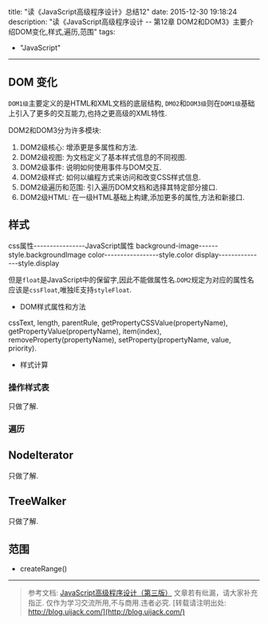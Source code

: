 title: "读《JavaScript高级程序设计》总结12"
date: 2015-12-30 19:18:24
description: "读《JavaScript高级程序设计 -- 第12章 DOM2和DOM3》主要介绍DOM变化,样式,遍历,范围"
tags:
- "JavaScript"
---

## DOM 变化

`DOM1级`主要定义的是HTML和XML文档的底层结构,
`DMO2`和`DOM3级`则在`DOM1级`基础上引入了更多的交互能力,也持之更高级的XML特性.

DOM2和DOM3分为许多模块:

1. DOM2级核心: 增添更是多属性和方法.
2. DOM2级视图: 为文档定义了基本样式信息的不同视图.
3. DOM2级事件: 说明如何使用事件与DOM交互.
4. DOM2级样式: 如何以编程方式来访问和改变CSS样式信息.
5. DOM2级遍历和范围: 引入遍历DOM文档和选择其特定部分接口.
5. DOM2级HTML: 在一级HTML基础上构建,添加更多的属性,方法和新接口.

## 样式

css属性----------------JavaScript属性
background-image------style.backgroundImage
color-----------------style.color
display---------------style.display

但是`float`是JavaScript中的保留字,因此不能做属性名.`DOM2`规定为对应的属性名应该是`cssFloat`,唯独IE支持`styleFloat`.

- DOM样式属性和方法

cssText, length, parentRule, getPropertyCSSValue(propertyName), getPropertyValue(propertyName), item(index),
removeProperty(propertyName), setProperty(propertyName, value, priority).

- 样式计算

### 操作样式表

只做了解.

### 遍历

## NodeIterator

只做了解.

## TreeWalker

只做了解.

## 范围

- createRange()



-----------------------

> 参考文档: [JavaScript高级程序设计（第三版）](http://www.ituring.com.cn/book/946)
> 文章若有纰漏，请大家补充指正.
> 仅作为学习交流所用,不与商用.违者必究.
> [转载请注明出处: http://blog.uijack.com/](http://blog.uijack.com/)
